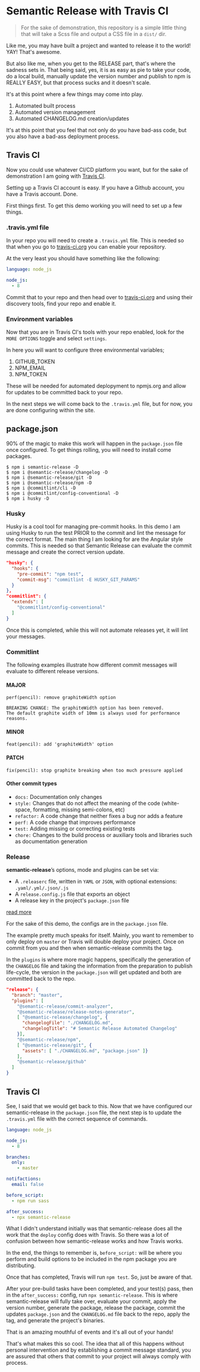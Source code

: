 # Semantic Release with Travis CI

> For the sake of demonstration, this repository is a simple little thing that will take a Scss file and output a CSS file in a `dist/` dir.

Like me, you may have built a project and wanted to release it to the world! YAY! That's awesome.

But also like me, when you get to the RELEASE part, that's where the sadness sets in. That being said, yes, it is as easy as pie to take your code, do a local build, manually update the version number and publish to npm is REALLY EASY, but that process sucks and it doesn't scale.

It's at this point where a few things may come into play.

1. Automated built process
1. Automated version management
1. Automated CHANGELOG.md creation/updates

It's at this point that you feel that not only do you have bad-ass code, but you also have a bad-ass deployment process.

## Travis CI

Now you could use whatever CI/CD platform you want, but for the sake of demonstration I am going with [Travis CI](https://travis-ci.org).

Setting up a Travis CI account is easy. If you have a Github account, you have a Travis account. Done.

First things first. To get this demo working you will need to set up a few things.

### .travis.yml file

In your repo you will need to create a `.travis.yml` file. This is needed so that when you go to [travis-ci.org](https://travis-ci.org) you can enable your repository.

At the very least you should have something like the following:

```yaml
language: node_js

node_js:
  - 8
```

Commit that to your repo and then head over to [travis-ci.org](https://travis-ci.org) and using their discovery tools, find your repo and enable it.

### Environment variables

Now that you are in Travis CI's tools with your repo enabled, look for the `MORE OPTIONS` toggle and select `settings`.

In here you will want to configure three environmental variables;

1. GITHUB_TOKEN
1. NPM_EMAIL
1. NPM_TOKEN

These will be needed for automated deplopyment to npmjs.org and allow for updates to be committed back to your repo.

In the next steps we will come back to the `.travis.yml` file, but for now, you are done configuring within the site.

## package.json

90% of the magic to make this work will happen in the `package.json` file once configured. To get things rolling, you will need to install come packages.

```
$ npm i semantic-release -D
$ npm i @semantic-release/changelog -D
$ npm i @semantic-release/git -D
$ npm i @semantic-release/npm -D
$ npm i @commitlint/cli -D
$ npm i @commitlint/config-conventional -D
$ npm i husky -D
```

### Husky

Husky is a cool tool for managing pre-commit hooks. In this demo I am using Husky to run the test PRIOR to the commit and lint the message for the correct format. The main thing I am looking for are the Angular style commits. This is needed so that Semantic Release can evaluate the commit message and create the correct version update.

```json
"husky": {
  "hooks": {
    "pre-commit": "npm test",
    "commit-msg": "commitlint -E HUSKY_GIT_PARAMS"
  }
},
"commitlint": {
  "extends": [
    "@commitlint/config-conventional"
  ]
}
```

Once this is completed, while this will not automate releases yet, it will lint your messages.

### Commitlint

The following examples illustrate how different commit messages will evaluate to different release versions.

#### MAJOR
```
perf(pencil): remove graphiteWidth option

BREAKING CHANGE: The graphiteWidth option has been removed.
The default graphite width of 10mm is always used for performance reasons.
```

#### MINOR
```
feat(pencil): add 'graphiteWidth' option
```

#### PATCH
```
fix(pencil): stop graphite breaking when too much pressure applied
```

#### Other commit types

* `docs:` Documentation only changes
* `style:` Changes that do not affect the meaning of the code (white-space, formatting, missing semi-colons, etc)
* `refactor:` A code change that neither fixes a bug nor adds a feature
* `perf:` A code change that improves performance
* `test:` Adding missing or correcting existing tests
* `chore:` Changes to the build process or auxiliary tools and libraries such as documentation generation

### Release

**semantic-release**’s options, mode and plugins can be set via:

* A `.releaserc` file, written in `YAML` or `JSON`, with optional extensions: `.yaml/.yml/.json/.js`
* A `release.config.js` file that exports an object
* A release key in the project's `package.json` file

[read more](https://github.com/semantic-release/semantic-release/blob/HEAD/docs/usage/configuration.md#configuration-file)

For the sake of this demo, the configs are in the `package.json` file.

The example pretty much speaks for itself. Mainly, you want to remember to only deploy on `master` or Travis will double deploy your project. Once on commit from you and then when semantic-release commits the tag.

In the `plugins` is where more magic happens, specifically the generation of the `CHANGELOG` file and taking the information from the preparation to publish life-cycle, the version in the `package.json` will get updated and both are committed back to the repo.

```json
"release": {
  "branch": "master",
  "plugins": [
    "@semantic-release/commit-analyzer",
    "@semantic-release/release-notes-generator",
    [ "@semantic-release/changelog", {
      "changelogFile": "./CHANGELOG.md",
      "changelogTitle": "# Semantic Release Automated Changelog"
    }],
    "@semantic-release/npm",
    [ "@semantic-release/git", {
      "assets": [ "./CHANGELOG.md", "package.json" ]}
    ],
    "@semantic-release/github"
  ]
}
```

## Travis CI

See, I said that we would get back to this. Now that we have configured our semantic-release in the `package.json` file, the next step is to update the `.travis.yml` file with the correct sequence of commands.

```yaml
language: node_js

node_js:
  - 8

branches:
  only:
    - master

notifactions:
  email: false

before_script:
  - npm run sass

after_success:
  - npx semantic-release
```

What I didn't understand initially was that semantic-release does all the work that the `deploy` config does with Travis. So there was a lot of confusion between how semantic-release works and how Travis works.

In the end, the things to remember is, `before_script:` will be where you perform and build options to be included in the npm package you are distributing.

Once that has completed, Travis will run `npm test`. So, just be aware of that.

After your pre-build tasks have been completed, and your test(s) pass, then in the `after_success:` config, run `npx semantic-release`. This is where semantic-release will fully take over, evaluate your commit, apply the version number, generate the package, release the package, commit the updates `package.json` and the `CHANGELOG.md` file back to the repo, apply the tag, and generate the project's binaries.

That is an amazing mouthful of events and it's all out of your hands!

That's what makes this so cool. The idea that all of this happens without personal intervention and by establishing a commit message standard, you are assured that others that commit to your project will always comply with process.
